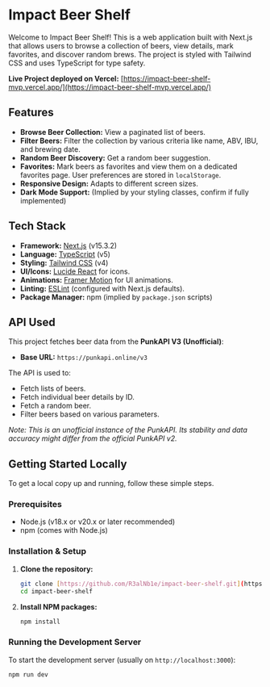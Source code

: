 # Impact Beer Shelf

Welcome to Impact Beer Shelf! This is a web application built with Next.js that allows users to browse a collection of beers, view details, mark favorites, and discover random brews. The project is styled with Tailwind CSS and uses TypeScript for type safety.

**Live Project deployed on Vercel:** [https://impact-beer-shelf-mvp.vercel.app/](https://impact-beer-shelf-mvp.vercel.app/)

## Features

* **Browse Beer Collection:** View a paginated list of beers.
* **Filter Beers:** Filter the collection by various criteria like name, ABV, IBU, and brewing date.
* **Random Beer Discovery:** Get a random beer suggestion.
* **Favorites:** Mark beers as favorites and view them on a dedicated favorites page. User preferences are stored in `localStorage`.
* **Responsive Design:** Adapts to different screen sizes.
* **Dark Mode Support:** (Implied by your styling classes, confirm if fully implemented)

## Tech Stack

* **Framework:** [Next.js](https://nextjs.org/) (v15.3.2)
* **Language:** [TypeScript](https://www.typescriptlang.org/) (v5)
* **Styling:** [Tailwind CSS](https://tailwindcss.com/) (v4)
* **UI/Icons:** [Lucide React](https://lucide.dev/) for icons.
* **Animations:** [Framer Motion](https://www.framer.com/motion/) for UI animations.
* **Linting:** [ESLint](https://eslint.org/) (configured with Next.js defaults).
* **Package Manager:** npm (implied by `package.json` scripts)

## API Used

This project fetches beer data from the **PunkAPI V3 (Unofficial)**:
* **Base URL:** `https://punkapi.online/v3`

The API is used to:
* Fetch lists of beers.
* Fetch individual beer details by ID.
* Fetch a random beer.
* Filter beers based on various parameters.

*Note: This is an unofficial instance of the PunkAPI. Its stability and data accuracy might differ from the official PunkAPI v2.*

## Getting Started Locally

To get a local copy up and running, follow these simple steps.

### Prerequisites

* Node.js (v18.x or v20.x or later recommended)
* npm (comes with Node.js)

### Installation & Setup

1.  **Clone the repository:**
    ```bash
    git clone [https://github.com/R3alNb1e/impact-beer-shelf.git](https://github.com/R3alNb1e/impact-beer-shelf.git)
    cd impact-beer-shelf
    ```

2.  **Install NPM packages:**
    ```bash
    npm install
    ```

### Running the Development Server

To start the development server (usually on `http://localhost:3000`):

```bash
npm run dev

